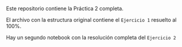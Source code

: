 Este repositorio contiene la Práctica 2 completa.

El archivo con la estructura original contiene el `Ejercicio 1` resuelto al 100%.

Hay un segundo notebook con la resolución completa del `Ejercicio 2`

